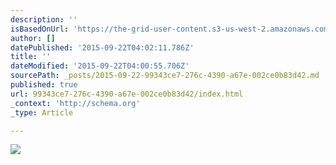 ```yaml
---
description: ''
isBasedOnUrl: 'https://the-grid-user-content.s3-us-west-2.amazonaws.com/70d1fa79-5671-4719-b136-764c7e6d5396.jpg'
author: []
datePublished: '2015-09-22T04:02:11.786Z'
title: ''
dateModified: '2015-09-22T04:00:55.706Z'
sourcePath: _posts/2015-09-22-99343ce7-276c-4390-a67e-002ce0b83d42.md
published: true
url: 99343ce7-276c-4390-a67e-002ce0b83d42/index.html
_context: 'http://schema.org'
_type: Article

---
```

![](https://the-grid-user-content.s3-us-west-2.amazonaws.com/70d1fa79-5671-4719-b136-764c7e6d5396.jpg)